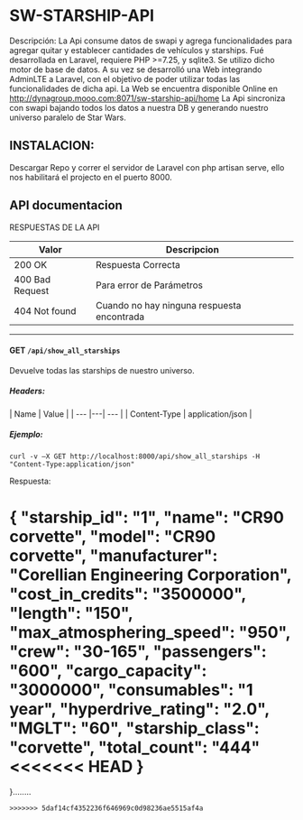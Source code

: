 # SW-STARSHIP-API

Descripción: La Api consume datos de swapi y agrega funcionalidades para agregar quitar y establecer cantidades de vehículos y starships.
Fué desarrollada en Laravel, requiere PHP >=7.25, y sqlite3. Se utilizo dicho motor de base de datos.
A su vez se desarrolló una Web integrando AdminLTE a Laravel, con el objetivo de poder utilizar todas las funcionalidades de dicha api.
La Web se encuentra disponible Online en  http://dynagroup.mooo.com:8071/sw-starship-api/home
La Api sincroniza con swapi bajando todos los datos a nuestra DB y generando nuestro universo paralelo de Star Wars.


## INSTALACION:

Descargar Repo y correr el servidor de Laravel con php artisan serve, ello nos habilitará el projecto en el puerto 8000.


## API documentacion

RESPUESTAS DE LA API

| Valor | Descripcion |
| --- | --- |
| 200 OK | Respuesta Correcta | 
| 400 Bad Request | Para error de Parámetros | 
| 404 Not found | Cuando no hay ninguna respuesta encontrada | 


---

#### GET `/api/show_all_starships`

Devuelve todas las starships de nuestro universo.

##### *Headers:*

| Name | Value |
| --- |---| --- |
| Content-Type | application/json |

##### *Ejemplo:*

```shell
curl -v –X GET http://localhost:8000/api/show_all_starships -H "Content-Type:application/json" 

```

Respuesta:

  {
    "starship_id": "1",
    "name": "CR90 corvette",
    "model": "CR90 corvette",
    "manufacturer": "Corellian Engineering Corporation",
    "cost_in_credits": "3500000",
    "length": "150",
    "max_atmosphering_speed": "950",
    "crew": "30-165",
    "passengers": "600",
    "cargo_capacity": "3000000",
    "consumables": "1 year",
    "hyperdrive_rating": "2.0",
    "MGLT": "60",
    "starship_class": "corvette",
    "total_count": "444"
<<<<<<< HEAD
  }
=======
  }........
  
  
```
>>>>>>> 5daf14cf4352236f646969c0d98236ae5515af4a
